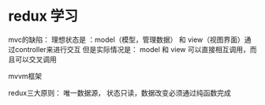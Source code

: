# redux 学习

mvc的缺陷： 
  理想状态是 ：model（模型，管理数据） 和 view（视图界面）通    过controller来进行交互
  但是实际情况是： model 和 view 可以直接相互调用，而且可以交叉调用

mvvm框架

redux三大原则： 唯一数据源， 状态只读，数据改变必须通过纯函数完成